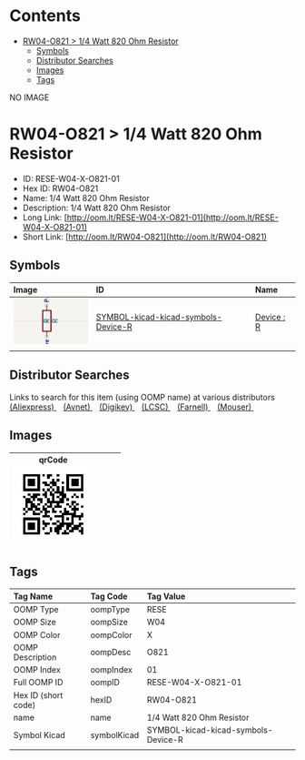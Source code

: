 



Contents
========

* [RW04-O821 > 1/4 Watt 820 Ohm Resistor](#rw04-o821--14-watt-820-ohm-resistor)
	* [Symbols](#symbols)
	* [Distributor Searches](#distributor-searches)
	* [Images](#images)
	* [Tags](#tags)
  
NO IMAGE  
# RW04-O821 > 1/4 Watt 820 Ohm Resistor

- ID: RESE-W04-X-O821-01
- Hex ID: RW04-O821
- Name: 1/4 Watt 820 Ohm Resistor
- Description: 1/4 Watt 820 Ohm Resistor
- Long Link: [http://oom.lt/RESE-W04-X-O821-01](http://oom.lt/RESE-W04-X-O821-01)
- Short Link: [http://oom.lt/RW04-O821](http://oom.lt/RW04-O821)

## Symbols
  

|Image|ID|Name|
| :--- | :--- | :--- |
|[![](https://raw.githubusercontent.com/oomlout/oomlout_OOMP_eda_V2/main/SYMBOL/kicad/kicad-symbols/Device/R/image_140.png)](https://github.com/oomlout/oomlout_OOMP_eda_V2/tree/main/SYMBOL/kicad/kicad-symbols/Device/R/)|[SYMBOL-kicad-kicad-symbols-Device-R](https://github.com/oomlout/oomlout_OOMP_eda_V2/tree/main/SYMBOL/kicad/kicad-symbols/Device/R/)|[Device : R](https://github.com/oomlout/oomlout_OOMP_eda_V2/tree/main/SYMBOL/kicad/kicad-symbols/Device/R/)|
||||

## Distributor Searches
  
Links to search for this item (using OOMP name) at various distributors  
[(Aliexpress) ](https://www.aliexpress.com/wholesale?SearchText=11171/4+Watt+820+Ohm+Resistor)&nbsp;&nbsp;&nbsp;[(Avnet) ](https://www.avnet.com/shop/us/search/1/4+Watt+820+Ohm+Resistor)&nbsp;&nbsp;&nbsp;[(Digikey) ](https://www.digikey.co.uk/en/products/result?s=1/4+Watt+820+Ohm+Resistor)&nbsp;&nbsp;&nbsp;[(LCSC) ](https://www.lcsc.com/search?q=1/4+Watt+820+Ohm+Resistor)&nbsp;&nbsp;&nbsp;[(Farnell) ](https://uk.farnell.com/search?st=1/4+Watt+820+Ohm+Resistor)&nbsp;&nbsp;&nbsp;[(Mouser) ](https://www.mouser.com/c/?q=1/4+Watt+820+Ohm+Resistor)&nbsp;&nbsp;&nbsp;
## Images
  

|qrCode<br>[![](https://raw.githubusercontent.com/oomlout/oomlout_OOMP_parts_V2/main/RESE/W04/X/O821/01/qrCode_140.png)](https://github.com/oomlout/oomlout_OOMP_parts_V2/tree/main/RESE/W04/X/O821/01/qrCode.png)||||
| :---: | :---: | :---: | :---: |

## Tags
  

|Tag Name|Tag Code|Tag Value|
| :--- | :--- | :--- |
|OOMP Type|oompType|RESE|
|OOMP Size|oompSize|W04|
|OOMP Color|oompColor|X|
|OOMP Description|oompDesc|O821|
|OOMP Index|oompIndex|01|
|Full OOMP ID|oompID|RESE-W04-X-O821-01|
|Hex ID (short code)|hexID|RW04-O821|
|name|name|1/4 Watt 820 Ohm Resistor|
|Symbol Kicad|symbolKicad|SYMBOL-kicad-kicad-symbols-Device-R|
||||
